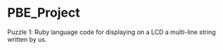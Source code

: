 # PBE_Project
Puzzle 1: Ruby language code for displaying on a LCD a multi-line string written by us.
